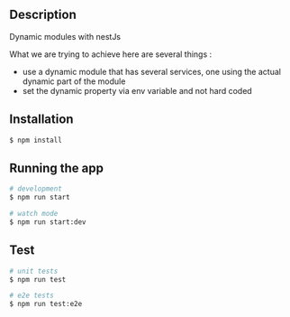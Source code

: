 ## Description

Dynamic modules with nestJs

What we are trying to achieve here are several things : 
- use a dynamic module that has several services, one using the actual dynamic part of the module
- set the dynamic property via env variable and not hard coded

## Installation

```bash
$ npm install
```

## Running the app

```bash
# development
$ npm run start

# watch mode
$ npm run start:dev
```

## Test

```bash
# unit tests
$ npm run test

# e2e tests
$ npm run test:e2e
```


